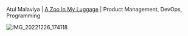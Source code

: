 Atul Malaviya | [A Zoo In My Luggage](https://www.penguin.co.uk/books/392/3920/a-zoo-in-my-luggage/9780241955826.html) | Product Management, DevOps, Programming
 
![IMG_20221226_174118](https://raw.githubusercontent.com/azooinmyluggage/azooinmyluggage/master/20250227_1538_Tech%20Jungle%20Adventure_simple_compose_01jn4ngrmwf8arnpdhyb7q0yss.gif)
